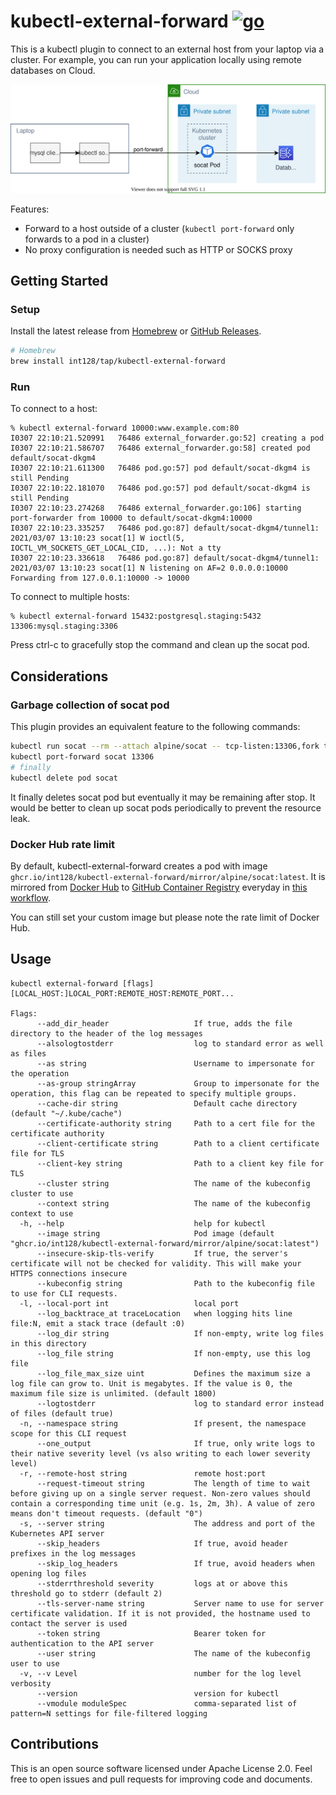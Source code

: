 # kubectl-external-forward [![go](https://github.com/int128/kubectl-external-forward/actions/workflows/go.yaml/badge.svg)](https://github.com/int128/kubectl-external-forward/actions/workflows/go.yaml)

This is a kubectl plugin to connect to an external host from your laptop via a cluster.
For example, you can run your application locally using remote databases on Cloud.

![diagram](docs/kubectl-socat-diagram.svg)

Features:

- Forward to a host outside of a cluster (`kubectl port-forward` only forwards to a pod in a cluster)
- No proxy configuration is needed such as HTTP or SOCKS proxy


## Getting Started

### Setup

Install the latest release from [Homebrew](https://brew.sh/) or [GitHub Releases](https://github.com/int128/kubectl-external-forward/releases).

```sh
# Homebrew
brew install int128/tap/kubectl-external-forward
```

### Run

To connect to a host:

```console
% kubectl external-forward 10000:www.example.com:80
I0307 22:10:21.520991   76486 external_forwarder.go:52] creating a pod
I0307 22:10:21.586707   76486 external_forwarder.go:58] created pod default/socat-dkgm4
I0307 22:10:21.611300   76486 pod.go:57] pod default/socat-dkgm4 is still Pending
I0307 22:10:22.181070   76486 pod.go:57] pod default/socat-dkgm4 is still Pending
I0307 22:10:23.274268   76486 external_forwarder.go:106] starting port-forwarder from 10000 to default/socat-dkgm4:10000
I0307 22:10:23.335257   76486 pod.go:87] default/socat-dkgm4/tunnel1: 2021/03/07 13:10:23 socat[1] W ioctl(5, IOCTL_VM_SOCKETS_GET_LOCAL_CID, ...): Not a tty
I0307 22:10:23.336618   76486 pod.go:87] default/socat-dkgm4/tunnel1: 2021/03/07 13:10:23 socat[1] N listening on AF=2 0.0.0.0:10000
Forwarding from 127.0.0.1:10000 -> 10000
```

To connect to multiple hosts:

```console
% kubectl external-forward 15432:postgresql.staging:5432 13306:mysql.staging:3306
```

Press ctrl-c to gracefully stop the command and clean up the socat pod.


## Considerations

### Garbage collection of socat pod

This plugin provides an equivalent feature to the following commands:

```sh
kubectl run socat --rm --attach alpine/socat -- tcp-listen:13306,fork tcp-connect:mysql.staging:3306
kubectl port-forward socat 13306
# finally
kubectl delete pod socat
```

It finally deletes socat pod but eventually it may be remaining after stop.
It would be better to clean up socat pods periodically to prevent the resource leak.


### Docker Hub rate limit

By default, kubectl-external-forward creates a pod with image `ghcr.io/int128/kubectl-external-forward/mirror/alpine/socat:latest`.
It is mirrored from [Docker Hub](https://hub.docker.com/r/alpine/socat) to [GitHub Container Registry](https://ghcr.io/int128/kubectl-external-forward/mirror/alpine/socat) everyday in [this workflow](.github/workflows/socat.yaml).

You can still set your custom image but please note the rate limit of Docker Hub.


## Usage

```console
kubectl external-forward [flags] [LOCAL_HOST:]LOCAL_PORT:REMOTE_HOST:REMOTE_PORT...

Flags:
      --add_dir_header                   If true, adds the file directory to the header of the log messages
      --alsologtostderr                  log to standard error as well as files
      --as string                        Username to impersonate for the operation
      --as-group stringArray             Group to impersonate for the operation, this flag can be repeated to specify multiple groups.
      --cache-dir string                 Default cache directory (default "~/.kube/cache")
      --certificate-authority string     Path to a cert file for the certificate authority
      --client-certificate string        Path to a client certificate file for TLS
      --client-key string                Path to a client key file for TLS
      --cluster string                   The name of the kubeconfig cluster to use
      --context string                   The name of the kubeconfig context to use
  -h, --help                             help for kubectl
      --image string                     Pod image (default "ghcr.io/int128/kubectl-external-forward/mirror/alpine/socat:latest")
      --insecure-skip-tls-verify         If true, the server's certificate will not be checked for validity. This will make your HTTPS connections insecure
      --kubeconfig string                Path to the kubeconfig file to use for CLI requests.
  -l, --local-port int                   local port
      --log_backtrace_at traceLocation   when logging hits line file:N, emit a stack trace (default :0)
      --log_dir string                   If non-empty, write log files in this directory
      --log_file string                  If non-empty, use this log file
      --log_file_max_size uint           Defines the maximum size a log file can grow to. Unit is megabytes. If the value is 0, the maximum file size is unlimited. (default 1800)
      --logtostderr                      log to standard error instead of files (default true)
  -n, --namespace string                 If present, the namespace scope for this CLI request
      --one_output                       If true, only write logs to their native severity level (vs also writing to each lower severity level)
  -r, --remote-host string               remote host:port
      --request-timeout string           The length of time to wait before giving up on a single server request. Non-zero values should contain a corresponding time unit (e.g. 1s, 2m, 3h). A value of zero means don't timeout requests. (default "0")
  -s, --server string                    The address and port of the Kubernetes API server
      --skip_headers                     If true, avoid header prefixes in the log messages
      --skip_log_headers                 If true, avoid headers when opening log files
      --stderrthreshold severity         logs at or above this threshold go to stderr (default 2)
      --tls-server-name string           Server name to use for server certificate validation. If it is not provided, the hostname used to contact the server is used
      --token string                     Bearer token for authentication to the API server
      --user string                      The name of the kubeconfig user to use
  -v, --v Level                          number for the log level verbosity
      --version                          version for kubectl
      --vmodule moduleSpec               comma-separated list of pattern=N settings for file-filtered logging
```


## Contributions

This is an open source software licensed under Apache License 2.0. Feel free to open issues and pull requests for improving code and documents.
